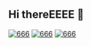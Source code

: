 ## Hi thereEEEE 👋


[![666](https://github-readme-stats.vercel.app/api?username=NerostavKuznetsov&show_icons=true&theme=merko&include_all_commits=true&count_private=true)](https://github.com/NerostavKuznetsov/NerostavKuznetsov)
[![666](https://github-readme-stats.vercel.app/api/top-langs/?username=NerostavKuznetsov&layout=compact&theme=merko&count_private=true)](https://github.com/NerostavKuznetsov/NerostavKuznetsov)
[![666](https://github-readme-stats.vercel.app/api/top-langs/?username=NerostavKuznetsov&layout=donut-vertical&show_icons=true&theme=merko)](https://github.com/NerostavKuznetsov/NerostavKuznetsov)













